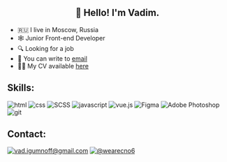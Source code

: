<h2 align="center">👋 Hello! I'm Vadim.</h2>

- 🇷🇺 I live in Moscow, Russia
- 🕸 Junior Front-end Developer
- 🔍 Looking for a job
- 📩 You can write to [email](mailto:vad.igumnoff@gmail.com)
- 🧑🏻 My CV available [here](https://hh.ru/resume/d7c90c5cff09bc2ba50039ed1f4c6731613136)

## Skills:

![html](https://img.shields.io/badge/html%20-%23E34F26.svg?&style=for-the-badge&logo=html5&logoColor=white) ![css](https://img.shields.io/badge/css%20-%231572B6.svg?&style=for-the-badge&logo=css3&logoColor=white) ![SCSS](https://img.shields.io/badge/SCSS-hotpink.svg?style=for-the-badge&logo=SASS&logoColor=white) ![javascript](https://img.shields.io/badge/javascript%20-%23323330.svg?&style=for-the-badge&logo=javascript&logoColor=%23F7DF1E) ![vue.js](https://img.shields.io/badge/vuejs%20-darkgreen.svg?&style=for-the-badge&logo=vue.js&logoColor=%234FC08D) ![Figma](https://img.shields.io/badge/figma-violet.svg?style=for-the-badge&logo=figma&logoColor=white) ![Adobe Photoshop](https://img.shields.io/badge/adobe%20photoshop-%2331A8FF.svg?style=for-the-badge&logo=adobe%20photoshop&logoColor=white) ![git](https://img.shields.io/badge/git%20-black.svg?&style=for-the-badge&logo=git&logoColor=white)

## Contact:

[![vad.igumnoff@gmail.com](https://img.shields.io/badge/mail-D14836?style=for-the-badge&logo=mail.ru&logoColor=white)](mailto:vad.igumnoff@gmail.com) [![@wearecno6](https://img.shields.io/badge/Telegram-2CA5E0?style=for-the-badge&logo=telegram&logoColor=white)](https://t.me/wearecno6)
